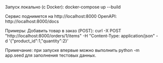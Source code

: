 Запуск локально (с Docker):
  docker-compose up --build

Сервис поднимется на http://localhost:8000
OpenAPI: http://localhost:8000/docs

Примеры:
Добавить товар в заказ (POST):
  curl -X POST "http://localhost:8000/orders/1/items" -H "Content-Type: application/json" -d '{"product_id":1,"quantity":2}'

Примечание: при запуске впервые можно выполнить python -m app.seed для заполнения тестовых данных.